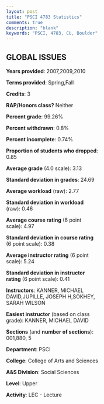 ```yaml
---
layout: post
title: "PSCI 4783 Statistics"
comments: true
description: "blank"
keywords: "PSCI, 4783, CU, Boulder"
--- 
```

<head>
<script src="https://ajax.googleapis.com/ajax/libs/jquery/2.1.3/jquery.min.js"></script>
<script src="https://dl.dropboxusercontent.com/s/pc42nxpaw1ea4o9/highcharts.js?dl=0"></script>
<!-- <script src="../assets/js/highcharts.js"></script> -->
<style type="text/css">@font-face {
	font-family: "Bebas Neue";
	src: url(https://www.filehosting.org/file/details/544349/BebasNeue%20Regular.otf) format("opentype");
	}
	h1.Bebas { 
		font-family: "Bebas Neue", Verdana, Tahoma;
	}
</style>
</head>
<body>
	<div id="container" style="float: right; width: 45%; height: 88%; margin-left: 2.5%; margin-right: 2.5%;"></div>
	<script language="JavaScript">
		$(document).ready(function() {
		var chart = {type: 'column'};
		var title = {text: 'Grade Distribution'};
		var xAxis = {categories: ['A','B','C','D','F'],crosshair: true};
		var yAxis = {min: 0,title: {text: 'Percentage'}};
		var tooltip = {headerFormat: '<center><b><span style="font-size:20px">{point.key}</span></b></center>',
		               pointFormat: '<td style="padding:0"><b>{point.y:.1f}%</b></td>',
		               footerFormat: '</table>',shared: true,useHTML: true};
		var plotOptions = {column: {pointPadding: 0.0,borderWidth: 0}};  
		var credits = {enabled: false};var series= [{name: 'Percent',data: [40.87,41.74,12.17,0.87,4.35,]}];
		var json = {};
		json.chart = chart;
		json.title = title;
		json.tooltip = tooltip;
		json.xAxis = xAxis;
		json.yAxis = yAxis;  
		json.series = series;
		json.plotOptions = plotOptions;  
		json.credits = credits;
		$('#container').highcharts(json);
	});
	</script>
</body>
			   
## GLOBAL ISSUES

**Years provided**: 2007,2009,2010

**Terms provided**: Spring,Fall

**Credits**: 3

**RAP/Honors class?** Neither

**Percent grade**: 99.26%

**Percent withdrawn**: 0.8%

**Percent incomplete**: 0.74%

**Proportion of students who dropped**: 0.85

**Average grade** (4.0 scale): 3.13

**Standard deviation in grades**: 24.69

**Average workload** (raw): 2.77

**Standard deviation in workload** (raw): 0.46

**Average course rating** (6 point scale): 4.97

**Standard deviation in course rating** (6 point scale): 0.38

**Average instructor rating** (6 point scale): 5.24

**Standard deviation in instructor rating** (6 point scale): 0.41

**Instructors**: KANNER, MICHAEL DAVID,JUPILLE, JOSEPH H,SOKHEY, SARAH WILSON

**Easiest instructor** (based on class grade): KANNER, MICHAEL DAVID

**Sections** (and **number of sections**): 001,880, 5

**Department**: PSCI

**College**: College of Arts and Sciences

**A&S Division**: Social Sciences

**Level**: Upper

**Activity**: LEC - Lecture